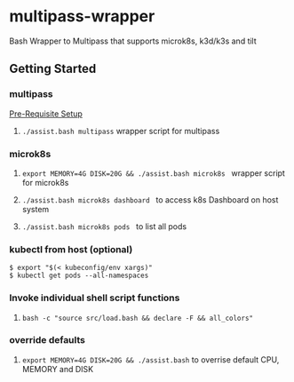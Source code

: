 # multipass-wrapper

Bash Wrapper to Multipass that supports microk8s, k3d/k3s and tilt

## Getting Started

### multipass

[Pre-Requisite Setup](SLS.md)

1. `./assist.bash multipass` wrapper script for multipass

### microk8s

1. `export MEMORY=4G DISK=20G && ./assist.bash microk8s ` wrapper script for microk8s

1. `./assist.bash microk8s dashboard ` to access k8s Dashboard on host system

1. `./assist.bash microk8s pods ` to list all pods

### kubectl from host (optional)

```
$ export "$(< kubeconfig/env xargs)"
$ kubectl get pods --all-namespaces

```

### Invoke individual shell script functions

1. `bash -c "source src/load.bash && declare -F && all_colors"`

### override defaults

1. `export MEMORY=4G DISK=20G && ./assist.bash` to overrise default CPU, MEMORY and DISK
